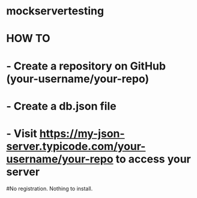 # mockservertesting

# HOW TO

# - Create a repository on GitHub (your-username/your-repo)
  
# - Create a db.json file
  
# - Visit https://my-json-server.typicode.com/your-username/your-repo to access your server
  
#No registration. Nothing to install.

